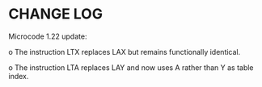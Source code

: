 # CHANGE LOG

Microcode 1.22 update:

o The instruction LTX replaces LAX but remains functionally identical.

o The instruction LTA replaces LAY and now uses A rather than Y as table index.
